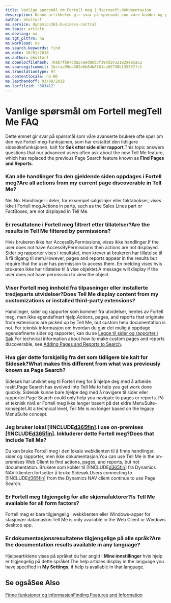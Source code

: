 ```yaml
---
title: Vanlige spørsmål om Fortell meg | Microsoft-dokumentasjon
description: Denne artikkelen gir svar på spørsmål som våre kunder og partnere ofte stiller om Fortell meg.
author: bholtorf
ms.service: dynamics365-business-central
ms.topic: article
ms.devlang: na
ms.tgt_pltfrm: na
ms.workload: na
ms.search.keywords: find
ms.date: 10/01/2018
ms.author: bholtorf
ms.openlocfilehash: 70ab7fb07cda5ce9d86b3f39dd14321829e85a52
ms.sourcegitcommit: 1bcfaa99ea302e6b84b8361ca02730b135557fc1
ms.translationtype: HT
ms.contentlocale: nb-NO
ms.lasthandoff: 03/08/2019
ms.locfileid: "803412"
---
```

# <a name="tell-me-faq"></a><span data-ttu-id="ba5a3-103">Vanlige spørsmål om Fortell meg</span><span class="sxs-lookup"><span data-stu-id="ba5a3-103">Tell Me FAQ</span></span>
<span data-ttu-id="ba5a3-104">Dette emnet gir svar på spørsmål som våre avanserte brukere ofte spør om den nye Fortell meg-funksjonen, som har erstattet den tidligere sidesøkefunksjonen, kalt for **Søk etter side eller rapport**.</span><span class="sxs-lookup"><span data-stu-id="ba5a3-104">This topic answers questions that our advanced users often ask about the new Tell Me feature, which has replaced the previous Page Search feature known as **Find Pages and Reports**.</span></span>

### <a name="are-all-actions-from-my-current-page-discoverable-in-tell-me"></a><span data-ttu-id="ba5a3-105">Kan alle handlinger fra den gjeldende siden oppdages i Fortell meg?</span><span class="sxs-lookup"><span data-stu-id="ba5a3-105">Are all actions from my current page discoverable in Tell Me?</span></span>
<span data-ttu-id="ba5a3-106">Nei.</span><span class="sxs-lookup"><span data-stu-id="ba5a3-106">No.</span></span> <span data-ttu-id="ba5a3-107">Handlinger i deler, for eksempel salgslinjer eller faktabokser, vises ikke i Fortell meg.</span><span class="sxs-lookup"><span data-stu-id="ba5a3-107">Actions in parts, such as the Sales Lines part or FactBoxes, are not displayed in Tell Me.</span></span>

### <a name="are-the-results-in-tell-me-filtered-by-permissions"></a><span data-ttu-id="ba5a3-108">Er resultatene i Fortell meg filtrert etter tillatelser?</span><span class="sxs-lookup"><span data-stu-id="ba5a3-108">Are the results in Tell Me filtered by permissions?</span></span>
<span data-ttu-id="ba5a3-109">Hvis brukeren ikke har AccessByPermissions, vises ikke handlinger.</span><span class="sxs-lookup"><span data-stu-id="ba5a3-109">If the user does not have AccessByPermissions then actions are not displayed.</span></span> <span data-ttu-id="ba5a3-110">Sider og rapporter vises i resultatet, men krever at brukeren har tillatelse til å få tilgang til dem.</span><span class="sxs-lookup"><span data-stu-id="ba5a3-110">However, pages and reports appear in the results but require that the user has permission to access them.</span></span> <span data-ttu-id="ba5a3-111">En melding vises hvis brukeren ikke har tillatelse til å vise objektet.</span><span class="sxs-lookup"><span data-stu-id="ba5a3-111">A message will display if the user does not have permission to view the object.</span></span>

### <a name="does-tell-me-display-content-from-my-customizations-or-installed-third-party-extensions"></a><span data-ttu-id="ba5a3-112">Viser Fortell meg innhold fra tilpasninger eller installerte tredjeparts utvidelser?</span><span class="sxs-lookup"><span data-stu-id="ba5a3-112">Does Tell Me display content from my customizations or installed third-party extensions?</span></span>
<span data-ttu-id="ba5a3-113">Handlinger, sider og rapporter som kommer fra utvidelser, hentes av Fortell meg, men ikke egendefinert hjelp.</span><span class="sxs-lookup"><span data-stu-id="ba5a3-113">Actions, pages, and reports that originate from extensions are picked up by Tell Me, but custom help documentation is not.</span></span> <span data-ttu-id="ba5a3-114">For teknisk informasjon om hvordan du gjør det mulig å oppdage egendefinerte sider og rapporter, kan du se [Legge til sider og rapporter i Søk](/dynamics365/business-central/dev-itpro/developer/devenv-al-menusuite-functionality).</span><span class="sxs-lookup"><span data-stu-id="ba5a3-114">For technical information about how to make custom pages and reports discoverable, see [Adding Pages and Reports to Search](/dynamics365/business-central/dev-itpro/developer/devenv-al-menusuite-functionality).</span></span>

### <a name="what-makes-this-different-from-what-was-previously-known-as-page-search"></a><span data-ttu-id="ba5a3-115">Hva gjør dette forskjellig fra det som tidligere ble kalt for Sidesøk?</span><span class="sxs-lookup"><span data-stu-id="ba5a3-115">What makes this different from what was previously known as Page Search?</span></span>
<span data-ttu-id="ba5a3-116">Sidesøk har utviklet seg til Fortell meg for å hjelpe deg med å arbeide raskt.</span><span class="sxs-lookup"><span data-stu-id="ba5a3-116">Page Search has evolved into Tell Me to help you get work done quickly.</span></span> <span data-ttu-id="ba5a3-117">Sidesøk kunne bare hjelpe deg med å navigere til sider eller rapporter.</span><span class="sxs-lookup"><span data-stu-id="ba5a3-117">Page Search could only help you navigate to pages or reports.</span></span> <span data-ttu-id="ba5a3-118">På et teknisk nivå er Fortell meg ikke lenger basert på det eldre MenuSuite-konseptet.</span><span class="sxs-lookup"><span data-stu-id="ba5a3-118">At a technical level, Tell Me is no longer based on the legacy MenuSuite concept.</span></span>

### <a name="i-use-on-premises-included365finincludesd365finmdmd-does-that-include-tell-me"></a><span data-ttu-id="ba5a3-119">Jeg bruker lokal [!INCLUDE[d365fin](includes/d365fin_md.md)].</span><span class="sxs-lookup"><span data-stu-id="ba5a3-119">I use on-premises [!INCLUDE[d365fin](includes/d365fin_md.md)].</span></span> <span data-ttu-id="ba5a3-120">Inkluderer dette Fortell meg?</span><span class="sxs-lookup"><span data-stu-id="ba5a3-120">Does that include Tell Me?</span></span>
<span data-ttu-id="ba5a3-121">Du kan bruke Fortell meg i den lokale webklienten til å finne handlinger, sider og rapporter, men ikke dokumentasjon.</span><span class="sxs-lookup"><span data-stu-id="ba5a3-121">You can use Tell Me in the on-premises Web Client to find actions, pages, and reports, but not documentation.</span></span> <span data-ttu-id="ba5a3-122">Brukere som kobler til [!INCLUDE[d365fin](includes/d365fin_md.md)] fra Dynamics NAV-klienten fortsetter å bruke Sidesøk.</span><span class="sxs-lookup"><span data-stu-id="ba5a3-122">Users connecting to [!INCLUDE[d365fin](includes/d365fin_md.md)] from the Dynamics NAV client continue to use Page Search.</span></span>

### <a name="is-tell-me-available-for-all-form-factors"></a><span data-ttu-id="ba5a3-123">Er Fortell meg tilgjengelig for alle skjemafaktorer?</span><span class="sxs-lookup"><span data-stu-id="ba5a3-123">Is Tell Me available for all form factors?</span></span>
<span data-ttu-id="ba5a3-124">Fortell meg er bare tilgjengelig i webklienten eller Windows-apper for stasjonær datamaskin.</span><span class="sxs-lookup"><span data-stu-id="ba5a3-124">Tell Me is only available in the Web Client or Windows desktop app.</span></span>

### <a name="are-the-documentation-results-available-in-any-language"></a><span data-ttu-id="ba5a3-125">Er dokumentasjonsresultatene tilgjengelige på alle språk?</span><span class="sxs-lookup"><span data-stu-id="ba5a3-125">Are the documentation results available in any language?</span></span>
<span data-ttu-id="ba5a3-126">Hjelpeartiklene vises på språket du har angitt i **Mine innstillinger** hvis hjelp er tilgjengelig på dette språket.</span><span class="sxs-lookup"><span data-stu-id="ba5a3-126">The help articles display in the language you have specified in **My Settings**, if help is available in that language.</span></span>

## <a name="see-also"></a><span data-ttu-id="ba5a3-127">Se også</span><span class="sxs-lookup"><span data-stu-id="ba5a3-127">See Also</span></span>  
[<span data-ttu-id="ba5a3-128">Finne funksjoner og informasjon</span><span class="sxs-lookup"><span data-stu-id="ba5a3-128">Finding Features and Information</span></span>](ui-search.md)
